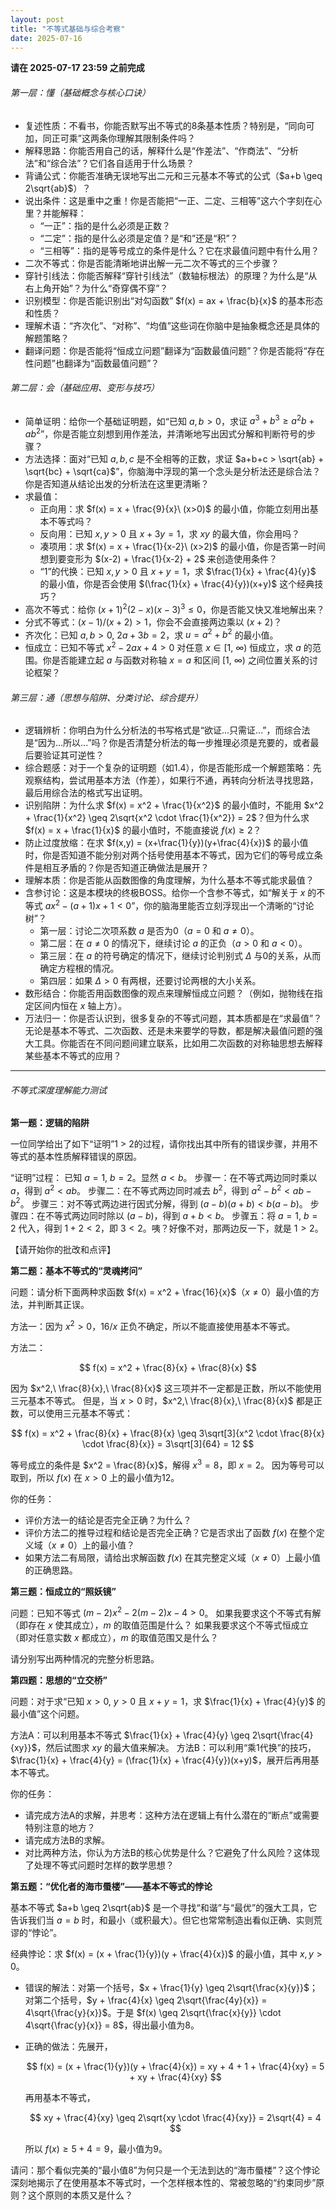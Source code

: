```yaml
---
layout: post
title: "不等式基础与综合考察"
date: 2025-07-16
---
```

**请在 2025-07-17 23:59 之前完成**

###### 第一层：懂（基础概念与核心口诀）

* 复述性质：不看书，你能否默写出不等式的8条基本性质？特别是，“同向可加，同正可乘”这两条你理解其限制条件吗？
* 解释思路：你能否用自己的话，解释什么是“作差法”、“作商法”、“分析法”和“综合法”？它们各自适用于什么场景？
* 背诵公式：你能否准确无误地写出二元和三元基本不等式的公式（$a+b \geq 2\sqrt{ab}$）？
* 说出条件：这是重中之重！你是否能把“一正、二定、三相等”这六个字刻在心里？并能解释：
  * “一正”：指的是什么必须是正数？
  * “二定”：指的是什么必须是定值？是“和”还是“积”？
  * “三相等”：指的是等号成立的条件是什么？它在求最值问题中有什么用？
* 二次不等式：你是否能清晰地讲出解一元二次不等式的三个步骤？
* 穿针引线法：你能否解释“穿针引线法”（数轴标根法）的原理？为什么是“从右上角开始”？为什么“奇穿偶不穿”？
* 识别模型：你是否能识别出“对勾函数” $f(x) = ax + \frac{b}{x}$ 的基本形态和性质？
* 理解术语：“齐次化”、“对称”、“均值”这些词在你脑中是抽象概念还是具体的解题策略？
* 翻译问题：你是否能将“恒成立问题”翻译为“函数最值问题”？你是否能将“存在性问题”也翻译为“函数最值问题”？

###### 第二层：会（基础应用、变形与技巧）

* 简单证明：给你一个基础证明题，如“已知 $a, b > 0$，求证 $a^3 + b^3 \geq a^2b + ab^2$”，你是否能立刻想到用作差法，并清晰地写出因式分解和判断符号的步骤？
* 方法选择：面对“已知 $a, b, c$ 是不全相等的正数，求证 $a+b+c > \sqrt{ab} + \sqrt{bc} + \sqrt{ca}$”，你脑海中浮现的第一个念头是分析法还是综合法？你是否知道从结论出发的分析法在这里更清晰？
* 求最值：
  * 正向用：求 $f(x) = x + \frac{9}{x}\ (x>0)$ 的最小值，你能立刻用出基本不等式吗？
  * 反向用：已知 $x, y > 0$ 且 $x+3y=1$，求 $xy$ 的最大值，你会用吗？
  * 凑项用：求 $f(x) = x + \frac{1}{x-2}\ (x>2)$ 的最小值，你是否第一时间想到要变形为 $(x-2) + \frac{1}{x-2} + 2$ 来创造使用条件？
  * “1”的代换：已知 $x, y > 0$ 且 $x+y=1$，求 $\frac{1}{x} + \frac{4}{y}$ 的最小值，你是否会使用 $(\frac{1}{x} + \frac{4}{y})(x+y)$ 这个经典技巧？
* 高次不等式：给你 $(x+1)^2(2-x)(x-3)^3 \leq 0$，你是否能又快又准地解出来？
* 分式不等式：$(x-1)/(x+2) > 1$，你会不会直接两边乘以 $(x+2)$？
* 齐次化：已知 $a,b>0,\ 2a+3b=2$，求 $u = a^2 + b^2$ 的最小值。
* 恒成立：已知不等式 $x^2 - 2ax + 4 > 0$ 对任意 $x\in[1,\ \infty)$ 恒成立，求 $a$ 的范围。你是否能建立起 $a$ 与函数对称轴 $x=a$ 和区间 $[1,\ \infty)$ 之间位置关系的讨论框架？

###### 第三层：通（思想与陷阱、分类讨论、综合提升）

* 逻辑辨析：你明白为什么分析法的书写格式是“欲证...只需证...”，而综合法是“因为...所以...”吗？你是否清楚分析法的每一步推理必须是充要的，或者最后要验证其可逆性？
* 综合题感：对于一个复杂的证明题（如1.4），你是否能形成一个解题策略：先观察结构，尝试用基本方法（作差），如果行不通，再转向分析法寻找思路，最后用综合法的格式写出证明。
* 识别陷阱：为什么求 $f(x) = x^2 + \frac{1}{x^2}$ 的最小值时，不能用 $x^2 + \frac{1}{x^2} \geq 2\sqrt{x^2 \cdot \frac{1}{x^2}} = 2$？但为什么求 $f(x) = x + \frac{1}{x}$ 的最小值时，不能直接说 $f(x)\geq2$？
* 防止过度放缩：在求 $f(x,y) = (x+\frac{1}{y})(y+\frac{4}{x})$ 的最小值时，你是否知道不能分别对两个括号使用基本不等式，因为它们的等号成立条件是相互矛盾的？你是否知道正确做法是展开？
* 理解本质：你是否能从函数图像的角度理解，为什么基本不等式能求最值？
* 含参讨论：这是本模块的终极BOSS。给你一个含参不等式，如“解关于 $x$ 的不等式 $ax^2 - (a+1)x + 1 < 0$”，你的脑海里能否立刻浮现出一个清晰的“讨论树”？
  * 第一层：讨论二次项系数 $a$ 是否为0（$a=0$ 和 $a\neq 0$）。
  * 第二层：在 $a\neq0$ 的情况下，继续讨论 $a$ 的正负（$a>0$ 和 $a<0$）。
  * 第三层：在 $a$ 的符号确定的情况下，继续讨论判别式 $\Delta$ 与0的关系，从而确定方程根的情况。
  * 第四层：如果 $\Delta>0$ 有两根，还要讨论两根的大小关系。
* 数形结合：你能否用函数图像的观点来理解恒成立问题？（例如，抛物线在指定区间内恒在 $x$ 轴上方）。
* 万法归一：你是否认识到，很多复杂的不等式问题，其本质都是在“求最值”？无论是基本不等式、二次函数、还是未来要学的导数，都是解决最值问题的强大工具。你能否在不同问题间建立联系，比如用二次函数的对称轴思想去解释某些基本不等式的应用？

---

###### 不等式深度理解能力测试

**第一题：逻辑的陷阱**

一位同学给出了如下“证明”1 > 2的过程，请你找出其中所有的错误步骤，并用不等式的基本性质解释错误的原因。

“证明”过程：
已知 $a = 1,\ b = 2$。显然 $a < b$。
步骤一：在不等式两边同时乘以 $a$，得到 $a^2 < ab$。
步骤二：在不等式两边同时减去 $b^2$，得到 $a^2 - b^2 < ab - b^2$。
步骤三：对不等式两边进行因式分解，得到 $(a-b)(a+b) < b(a-b)$。
步骤四：在不等式两边同时除以 $(a-b)$，得到 $a+b < b$。
步骤五：将 $a=1,\ b=2$ 代入，得到 $1+2 < 2$，即 $3 < 2$。咦？好像不对，那两边反一下，就是 $1 > 2$。

【请开始你的批改和点评】

**第二题：基本不等式的“灵魂拷问”**

问题：请分析下面两种求函数 $f(x) = x^2 + \frac{16}{x}$（$x\neq0$）最小值的方法，并判断其正误。

方法一：因为 $x^2 > 0$，$16/x$ 正负不确定，所以不能直接使用基本不等式。

方法二：

$$
f(x) = x^2 + \frac{8}{x} + \frac{8}{x}
$$

因为 $x^2,\ \frac{8}{x},\ \frac{8}{x}$ 这三项并不一定都是正数，所以不能使用三元基本不等式。
但是，当 $x>0$ 时，$x^2,\ \frac{8}{x},\ \frac{8}{x}$ 都是正数，可以使用三元基本不等式：

$$
f(x) = x^2 + \frac{8}{x} + \frac{8}{x} \geq 3\sqrt[3]{x^2 \cdot \frac{8}{x} \cdot \frac{8}{x}} = 3\sqrt[3]{64} = 12
$$

等号成立的条件是 $x^2 = \frac{8}{x}$，解得 $x^3=8$，即 $x=2$。
因为等号可以取到，所以 $f(x)$ 在 $x>0$ 上的最小值为12。

你的任务：

* 评价方法一的结论是否完全正确？为什么？
* 评价方法二的推导过程和结论是否完全正确？它是否求出了函数 $f(x)$ 在整个定义域（$x\neq0$）上的最小值？
* 如果方法二有局限，请给出求解函数 $f(x)$ 在其完整定义域（$x\neq0$）上最小值的正确思路。

**第三题：恒成立的“照妖镜”**

问题：已知不等式 $(m-2)x^2 - 2(m-2)x - 4 > 0$。
如果我要求这个不等式有解（即存在 $x$ 使其成立），$m$ 的取值范围是什么？
如果我要求这个不等式恒成立（即对任意实数 $x$ 都成立），$m$ 的取值范围又是什么？

请分别写出两种情况的完整分析思路。

**第四题：思想的“立交桥”**

问题：对于求“已知 $x>0,\ y>0$ 且 $x+y=1$，求 $\frac{1}{x} + \frac{4}{y}$ 的最小值”这个问题。

方法A：可以利用基本不等式 $\frac{1}{x} + \frac{4}{y} \geq 2\sqrt{\frac{4}{xy}}$，然后试图求 $xy$ 的最大值来解决。
方法B：可以利用“乘1代换”的技巧，$\frac{1}{x} + \frac{4}{y} = (\frac{1}{x} + \frac{4}{y})(x+y)$，展开后再用基本不等式。

你的任务：

* 请完成方法A的求解，并思考：这种方法在逻辑上有什么潜在的“断点”或需要特别注意的地方？
* 请完成方法B的求解。
* 对比两种方法，你认为方法B的核心优势是什么？它避免了什么风险？这体现了处理不等式问题时怎样的数学思想？

**第五题：“优化者的海市蜃楼”——基本不等式的悖论**

基本不等式 $a+b \geq 2\sqrt{ab}$ 是一个寻找“和谐”与“最优”的强大工具，它告诉我们当 $a=b$ 时，和最小（或积最大）。但它也常常制造出看似正确、实则荒谬的“悖论”。

经典悖论：求 $f(x) = (x + \frac{1}{y})(y + \frac{4}{x})$ 的最小值，其中 $x, y > 0$。

- 错误的解法：对第一个括号，$x + \frac{1}{y} \geq 2\sqrt{\frac{x}{y}}$；对第二个括号，$y + \frac{4}{x} \geq 2\sqrt{\frac{4y}{x}} = 4\sqrt{\frac{y}{x}}$。于是 $f(x) \geq 2\sqrt{\frac{x}{y}} \cdot 4\sqrt{\frac{y}{x}} = 8$，得出最小值为8。
- 正确的做法：先展开，

  $$
  f(x) = (x + \frac{1}{y})(y + \frac{4}{x}) = xy + 4 + 1 + \frac{4}{xy} = 5 + xy + \frac{4}{xy}
  $$

  再用基本不等式，

  $$
  xy + \frac{4}{xy} \geq 2\sqrt{xy \cdot \frac{4}{xy}} = 2\sqrt{4} = 4
  $$

  所以 $f(x) \geq 5 + 4 = 9$，最小值为9。

请问：那个看似完美的“最小值8”为何只是一个无法到达的“海市蜃楼”？这个悖论深刻地揭示了在使用基本不等式时，一个怎样根本性的、常被忽略的“约束同步”原则？这个原则的本质又是什么？
